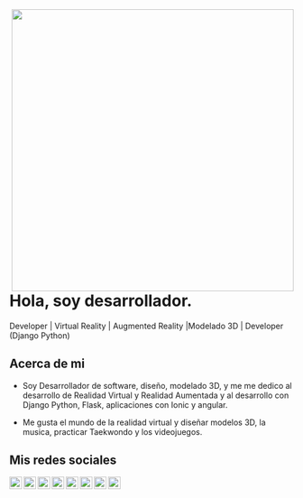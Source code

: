 <img align="right" width="500" height="500" src="https://github.com/DamianRincon/DamianRincon/blob/master/img/home-banner-bg.png">


# Hola, soy desarrollador.

Developer | Virtual Reality | Augmented Reality |Modelado 3D | Developer (Django Python)


## Acerca de mi

- Soy Desarrollador de software, diseño, modelado 3D, y me me dedico al desarrollo de Realidad Virtual y Realidad Aumentada y al desarrollo con Django Python, Flask, aplicaciones con Ionic y angular.

- Me gusta el mundo de la realidad virtual y diseñar modelos 3D, la musica, practicar Taekwondo y los videojuegos.



## Mis redes sociales

<a href="https://twitter.com/mariomezasosa">
  <img alt="damianrincondrc" width="22px" src="https://img.icons8.com/fluent/48/000000/twitter.png"/>
</a>
<a href="https://www.linkedin.com/in/mario-meza96/">
  <img align="left" alt="Linkdein" width="22px" src="https://cdn.jsdelivr.net/npm/simple-icons@v3/icons/linkedin.svg" />
</a>
<a href="https://github.com/MarioMeza/">
  <img align="left" alt="Github" width="22px" src="https://img.icons8.com/fluent/48/000000/github.png"/>
</a>
<a href="https://sketchfab.com/uriel19961810">
  <img width="22px" align="left" alt="Skethfab" src="https://img.icons8.com/color/48/000000/orthogonal-view.png"/>
</a>
<a href="https://www.instagram.com/mario_meza96/">
  <img align="left" alt="Instagram" width="22px" src="https://img.icons8.com/nolan/64/instagram-new.png"/>
</a>
<a href="mario.meza.alt@gmail.com">
  <img align="left" alt="Gmail" width="22px" src="https://img.icons8.com/fluent/48/000000/gmail.png"/>
</a>
<a href="https://www.facebook.com/mario.mezasosa">
  <img align="left" alt="Facebook" width="22px" src="https://img.icons8.com/android/24/000000/facebook.png"/>
</a>
<a href="https://www.youtube.com/channel/UCiv3Sc-qSq2HThd5pLuTo2w?view_as=subscriber">
  <img align="left" alt="Youtube" width="22px" src="https://img.icons8.com/fluent/48/000000/youtube-play.png"/>
</a>

<!--
**MarioMeza/MarioMeza** is a ✨ _special_ ✨ repository because its `README.md` (this file) appears on your GitHub profile.

Here are some ideas to get you started:
<img align="right" width="500" height="500" src="https://github.com/DamianRincon/DamianRincon/blob/master/img/home-banner-bg.png">


# Hola, soy desarrollador.

Full-Stack | Web | Mobile (Android & Flutter)



## Acerca de mi


- 🔭 I’m currently working on ...
- 🌱 I’m currently learning ...
- 👯 I’m looking to collaborate on ...
- 🤔 I’m looking for help with ...
- 💬 Ask me about ...
- 📫 How to reach me: ...
- 😄 Pronouns: ...
- ⚡ Fun fact: ...
-->
